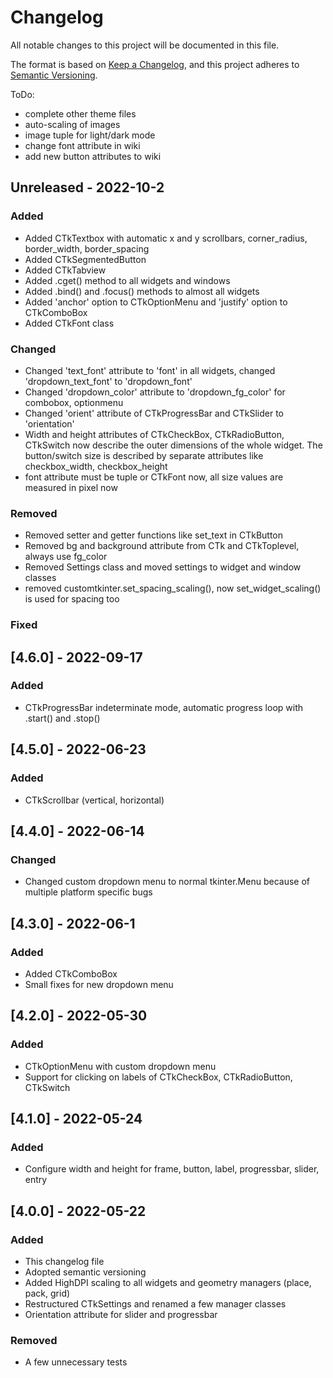 # Changelog
All notable changes to this project will be documented in this file.

The format is based on [Keep a Changelog](https://keepachangelog.com/en/1.0.0/),
and this project adheres to [Semantic Versioning](https://semver.org/spec/v2.0.0.html).

ToDo:
 - complete other theme files
 - auto-scaling of images
 - image tuple for light/dark mode
 - change font attribute in wiki
 - add new button attributes to wiki

## Unreleased - 2022-10-2
### Added
 - Added CTkTextbox with automatic x and y scrollbars, corner_radius, border_width, border_spacing
 - Added CTkSegmentedButton
 - Added CTkTabview
 - Added .cget() method to all widgets and windows
 - Added .bind() and .focus() methods to almost all widgets
 - Added 'anchor' option to CTkOptionMenu and 'justify' option to CTkComboBox
 - Added CTkFont class

### Changed
 - Changed 'text_font' attribute to 'font' in all widgets, changed 'dropdown_text_font' to 'dropdown_font'
 - Changed 'dropdown_color' attribute to 'dropdown_fg_color' for combobox, optionmenu
 - Changed 'orient' attribute of CTkProgressBar and CTkSlider to 'orientation'
 - Width and height attributes of CTkCheckBox, CTkRadioButton, CTkSwitch now describe the outer dimensions of the whole widget. The button/switch size is described by separate attributes like checkbox_width, checkbox_height
 - font attribute must be tuple or CTkFont now, all size values are measured in pixel now

### Removed
 - Removed setter and getter functions like set_text in CTkButton
 - Removed bg and background attribute from CTk and CTkToplevel, always use fg_color
 - Removed Settings class and moved settings to widget and window classes
 - removed customtkinter.set_spacing_scaling(), now set_widget_scaling() is used for spacing too

### Fixed


## [4.6.0] - 2022-09-17
### Added
 - CTkProgressBar indeterminate mode, automatic progress loop with .start() and .stop()

## [4.5.0] - 2022-06-23
### Added
 - CTkScrollbar (vertical, horizontal)

## [4.4.0] - 2022-06-14
### Changed
 - Changed custom dropdown menu to normal tkinter.Menu because of multiple platform specific bugs

## [4.3.0] - 2022-06-1
### Added
 - Added CTkComboBox
 - Small fixes for new dropdown menu

## [4.2.0] - 2022-05-30
### Added
 - CTkOptionMenu with custom dropdown menu
 - Support for clicking on labels of CTkCheckBox, CTkRadioButton, CTkSwitch

## [4.1.0] - 2022-05-24
### Added
 - Configure width and height for frame, button, label, progressbar, slider, entry

## [4.0.0] - 2022-05-22
### Added
 - This changelog file
 - Adopted semantic versioning
 - Added HighDPI scaling to all widgets and geometry managers (place, pack, grid)
 - Restructured CTkSettings and renamed a few manager classes
 - Orientation attribute for slider and progressbar

### Removed
 - A few unnecessary tests
